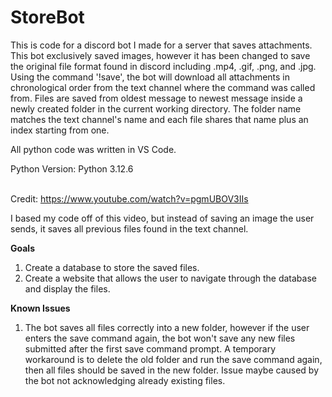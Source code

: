 # StoreBot
This is code for a discord bot I made for a server that saves attachments.
This bot exclusively saved images, however it has been changed to save the original file format found in discord including .mp4, .gif, .png, and .jpg.
Using the command '!save', the bot will download all attachments in chronological order from the text channel where the command was called from.
Files are saved from oldest message to newest message inside a newly created folder in the current working directory. The folder name matches the text
channel's name and each file shares that name plus an index starting from one.

All python code was written in VS Code.<p>
Python Version: Python 3.12.6<p>
<br>
Credit:
https://www.youtube.com/watch?v=pgmUBOV3IIs

I based my code off of this video, but instead of saving an image the user sends, it saves all previous files found in the text channel.

**Goals**
1. Create a database to store the saved files.
2. Create a website that allows the user to navigate through the database and display the files.

**Known Issues**
1. The bot saves all files correctly into a new folder, however if the user enters the save command again, the bot won't save any new
files submitted after the first save command prompt. A temporary workaround is to delete the old folder and run the save command
again, then all files should be saved in the new folder. Issue maybe caused by the bot not acknowledging already existing files.
